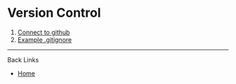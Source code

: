 # Version Control

1. [Connect to github](./Documents/0_unity_github.md)
2. [Example .gitignore](./Documents/1_example_gitignore.md)

---
Back Links

* [Home](../index.md)